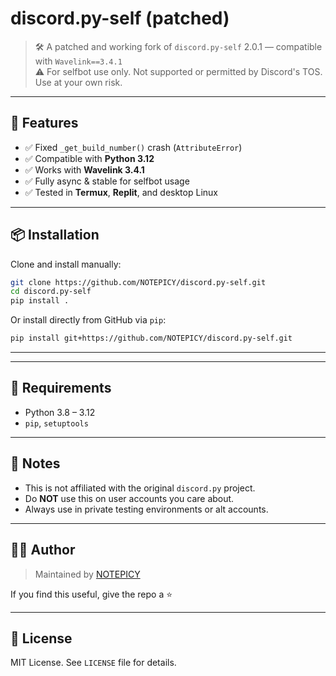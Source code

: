 # discord.py-self (patched)

> 🛠️ A patched and working fork of `discord.py-self` 2.0.1 — compatible with `Wavelink==3.4.1`  
> ⚠️ For selfbot use only. Not supported or permitted by Discord's TOS. Use at your own risk.

---

## 🚀 Features

- ✅ Fixed `_get_build_number()` crash (`AttributeError`)
- ✅ Compatible with **Python 3.12**
- ✅ Works with **Wavelink 3.4.1**
- ✅ Fully async & stable for selfbot usage
- ✅ Tested in **Termux**, **Replit**, and desktop Linux

---

## 📦 Installation

Clone and install manually:

```bash
git clone https://github.com/NOTEPICY/discord.py-self.git
cd discord.py-self
pip install .
```

Or install directly from GitHub via `pip`:

```bash
pip install git+https://github.com/NOTEPICY/discord.py-self.git
```

---


---

## 🧰 Requirements

- Python 3.8 – 3.12
- `pip`, `setuptools`

---

## 🧠 Notes

- This is not affiliated with the original `discord.py` project.
- Do **NOT** use this on user accounts you care about.
- Always use in private testing environments or alt accounts.

---

## 🧑‍💻 Author

> Maintained by [NOTEPICY](https://github.com/NOTEPICY)

If you find this useful, give the repo a ⭐

---

## 📝 License

MIT License. See `LICENSE` file for details.
